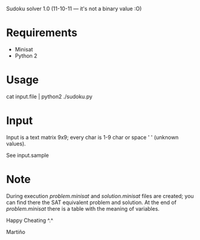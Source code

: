 
Sudoku solver 1.0 (11-10-11 — it's not a binary value :O)

Requirements
============

- Minisat
- Python 2


Usage
=====

cat input.file | python2 ./sudoku.py


Input
=====

Input is a text matrix 9x9; every char is 1-9 char or space ' ' (unknown values).

See input.sample


Note
====

During execution *problem.minisat* and *solution.minisat* files are created; you can find there the SAT equivalent problem and solution.
At the end of *problem.minisat* there is a table with the meaning of variables.

Happy Cheating ^.^

Martiño
